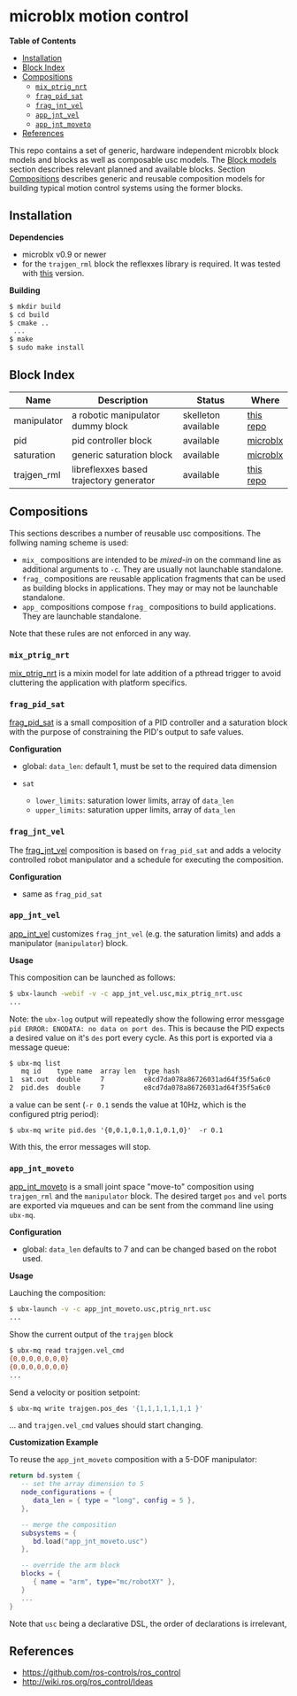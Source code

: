 # microblx motion control

<!-- markdown-toc start - Don't edit this section. Run M-x markdown-toc-refresh-toc -->
**Table of Contents**

- [Installation](#installation)
- [Block Index](#block-index)
- [Compositions](#compositions)
    - [`mix_ptrig_nrt`](#mix_ptrig_nrt)
    - [`frag_pid_sat`](#frag_pid_sat)
    - [`frag_jnt_vel`](#frag_jnt_vel)
    - [`app_jnt_vel`](#app_jnt_vel)
    - [`app_jnt_moveto`](#app_jnt_moveto)
- [References](#references)

<!-- markdown-toc end -->

This repo contains a set of generic, hardware independent microblx
block models and blocks as well as composable usc models. The [Block
models](#block-models) section describes relevant planned and
available blocks. Section [Compositions](#compositions) describes
generic and reusable composition models for building typical motion
control systems using the former blocks.

## Installation

**Dependencies**

- microblx v0.9 or newer
- for the `trajgen_rml` block the reflexxes library is required. It
  was tested with [this](https://github.com/kschwan/RMLTypeII)
  version.

**Building**

```bash
$ mkdir build
$ cd build
$ cmake ..
 ...
$ make
$ sudo make install
```

## Block Index

| Name        | Description                             | Status              | Where                                                                                           |
|-------------|-----------------------------------------|---------------------|-------------------------------------------------------------------------------------------------|
| manipulator | a robotic manipulator dummy block       | skelleton available | [this repo](src/manipulator/manipulator.md)                                                     |
| pid         | pid controller block                    | available           | [microblx](https://microblx.readthedocs.io/en/latest/block_index.html#module-pid)               |
| saturation  | generic saturation block                | available           | [microblx](https://microblx.readthedocs.io/en/latest/block_index.html#module-saturation-double) |
| trajgen_rml | libreflexxes based trajectory generator | available           | [this repo](src/trajgen_rml/trajgen_rml.md)                                                     |


## Compositions

This sections describes a number of reusable usc compositions. The
follwing naming scheme is used:

- `mix_` compositions are intended to be *mixed-in* on the command
  line as additional arguments to `-c`. They are usually not
  launchable standalone.
- `frag_` compositions are reusable application fragments that can be
  used as building blocks in applications. They may or may not be
  launchable standalone.
- `app_` compositions compose `frag_` compositions to build
  applications. They are launchable standalone.

Note that these rules are not enforced in any way.

### `mix_ptrig_nrt`

[mix_ptrig_nrt](usc/mix_ptrig_nrt.usc) is a mixin model for late addition
of a pthread trigger to avoid cluttering the application with platform
specifics.

### `frag_pid_sat`

[frag_pid_sat](usc/frag_pid_sat.usc) is a small composition of a PID
controller and a saturation block with the purpose of constraining the
PID's output to safe values.

**Configuration**

- global: `data_len`: default 1, must be set to the required data
  dimension
  
- `sat`
   - `lower_limits`: saturation lower limits, array of `data_len`
   - `upper_limits`: saturation upper limits, array of `data_len`

### `frag_jnt_vel`

The [frag_jnt_vel](usc/frag_jnt_vel.usc) composition is based on
`frag_pid_sat` and adds a velocity controlled robot manipulator and a
schedule for executing the composition.

**Configuration**

- same as `frag_pid_sat`


### `app_jnt_vel`

[app_jnt_vel](usc/app_jnt_vel.usc) customizes `frag_jnt_vel` (e.g. the
saturation limits) and adds a manipulator (`manipulator`) block.


**Usage**

This composition can be launched as follows:

```bash
$ ubx-launch -webif -v -c app_jnt_vel.usc,mix_ptrig_nrt.usc
...
```

Note: the `ubx-log` output will repeatedly show the following error
messgage `pid ERROR: ENODATA: no data on port des`. This is because
the PID expects a desired value on it's `des` port every
cycle. As this port is exported via a message queue:

```bash
$ ubx-mq list
   mq id    type name  array len  type hash
1  sat.out  double     7          e8cd7da078a86726031ad64f35f5a6c0
2  pid.des  double     7          e8cd7da078a86726031ad64f35f5a6c0
```

a value can be sent (`-r 0.1` sends the value at 10Hz, which is the
configured ptrig period):

```
$ ubx-mq write pid.des '{0,0.1,0.1,0.1,0.1,0}'  -r 0.1
```

With this, the error messages will stop.

### `app_jnt_moveto`


[app_jnt_moveto](usc/app_jnt_moveto.usc) is a small joint space
"move-to" composition using `trajgen_rml` and the `manipulator`
block. The desired target `pos` and `vel` ports are exported via
mqueues and can be sent from the command line using `ubx-mq`.

**Configuration**

- global: `data_len` defaults to 7 and can be changed based on the
  robot used.
  
**Usage**

Lauching the composition:

```bash
$ ubx-launch -v -c app_jnt_moveto.usc,ptrig_nrt.usc
...
```

Show the current output of the `trajgen` block

```bash
$ ubx-mq read trajgen.vel_cmd
{0,0,0,0,0,0,0}
{0,0,0,0,0,0,0}
...
```

Send a velocity or position setpoint:

```bash
$ ubx-mq write trajgen.pos_des '{1,1,1,1,1,1,1 }' 
```

... and `trajgen.vel_cmd` values should start changing.


**Customization Example**

To reuse the `app_jnt_moveto` composition with a 5-DOF manipulator:

```Lua
return bd.system {
   -- set the array dimension to 5
   node_configurations = {
      data_len = { type = "long", config = 5 },
   },

   -- merge the composition
   subsystems = {
      bd.load("app_jnt_moveto.usc")
   },

   -- override the arm block
   blocks = {
      { name = "arm", type="mc/robotXY" },
   }
   ...
}
```

Note that `usc` being a declarative DSL, the order of declarations is
irrelevant,

References
----------

- https://github.com/ros-controls/ros_control
- http://wiki.ros.org/ros_control/Ideas
